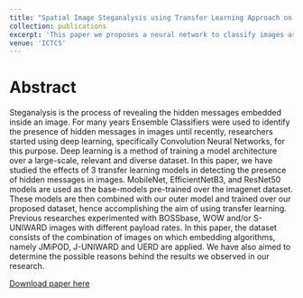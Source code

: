 ```yaml
---
title: "Spatial Image Steganalysis using Transfer Learning Approach on Embedded JPEG Images"
collection: publications
excerpt: 'This paper we proposes a neural network to classify images as steganographic by using transfer learning. The paper experiments with three different backbone networks, namely, MobileNetV2, EfficientNetB3, and ResNet50 and publishes the observations.'
venue: 'ICTCS'
---
```

Abstract
======
Steganalysis is the process of revealing the hidden messages embedded
inside an image. For many years Ensemble Classifiers were used to identify the
presence of hidden messages in images until recently, researchers started using
deep learning, specifically Convolution Neural Networks, for this purpose. Deep
learning is a method of training a model architecture over a large-scale, relevant
and diverse dataset. In this paper, we have studied the effects of 3 transfer
learning models in detecting the presence of hidden messages in images.
MobileNet, EfficientNetB3, and ResNet50 models are used as the base-models
pre-trained over the imagenet dataset. These models are then combined with our
outer model and trained over our proposed dataset, hence accomplishing the aim
of using transfer learning. Previous researches experimented with BOSSbase,
WOW and/or S-UNIWARD images with different payload rates. In this paper,
the dataset consists of the combination of images on which embedding
algorithms, namely JMiPOD, J-UNIWARD and UERD are applied. We have also
aimed to determine the possible reasons behind the results we observed in our
research.

[Download paper here](http://nirav-1999.github.io/files/steg.pdf)
 
<!-- Recommended citation: Your Name, You. (2009). "Paper Title Number 1." <i>Journal 1</i>. 1(1). -->